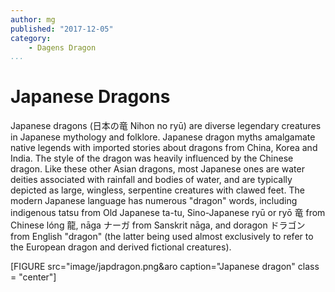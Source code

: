 ```yaml
---
author: mg
published: "2017-12-05"
category:
    - Dagens Dragon
...
```

Japanese Dragons
==================================
Japanese dragons (日本の竜 Nihon no ryū) are diverse legendary creatures in Japanese mythology and folklore. Japanese dragon myths amalgamate native legends with imported stories about dragons from China, Korea and India. The style of the dragon was heavily influenced by the Chinese dragon. Like these other Asian dragons, most Japanese ones are water deities associated with rainfall and bodies of water, and are typically depicted as large, wingless, serpentine creatures with clawed feet. The modern Japanese language has numerous "dragon" words, including indigenous tatsu from Old Japanese ta-tu, Sino-Japanese ryū or ryō 竜 from Chinese lóng 龍, nāga ナーガ from Sanskrit nāga, and doragon ドラゴン from English "dragon" (the latter being used almost exclusively to refer to the European dragon and derived fictional creatures).


[FIGURE src="image/japdragon.png&aro caption="Japanese dragon" class = "center"]
